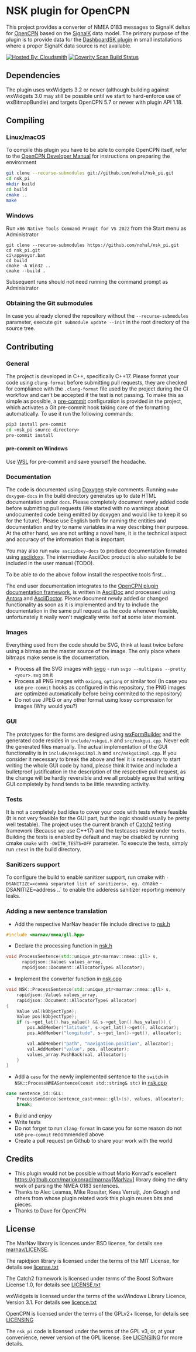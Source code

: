 NSK plugin for OpenCPN
======================

This project provides a converter of NMEA 0183 messages to SignalK deltas for [OpenCPN](https://opencpn.org) based on the [SignalK](https://signalk.org) data model.
The primary purpose of the plugin is to provide data for the [DashboardSK plugin](https://github.com/nohal/dashboardsk_pi) in small installations where a proper SignalK data source is not available.

[![Hosted By: Cloudsmith](https://img.shields.io/badge/OSS%20hosting%20by-cloudsmith-blue?logo=cloudsmith&style=flat-square)](https://cloudsmith.com)
[![Coverity Scan Build Status](https://scan.coverity.com/projects/27176/badge.svg)](https://scan.coverity.com/projects/nohal-nsk_pi)

## Dependencies

The plugin uses wxWidgets 3.2 or newer (although building against wxWidgets 3.0 may still be possible until we start to hard-enforce use of wxBitmapBundle) and targets OpenCPN 5.7 or newer with plugin API 1.18.

## Compiling

### Linux/macOS

To compile this plugin you have to be able to compile OpenCPN itself, refer to the [OpenCPN Developer Manual](https://opencpn-manuals.github.io/main/ocpn-dev-manual/intro-AboutThisManual.html) for instructions on preparing the environment

```bash
git clone --recurse-submodules git://github.com/nohal/nsk_pi.git
cd nsk_pi
mkdir build
cd build
cmake ..
make
```

### Windows

Run `x86 Native Tools Command Prompt for VS 2022` from the Start menu as Administrator

```
git clone --recurse-submodules https://github.com/nohal/nsk_pi.git
cd nsk_pi.git
ci\appveyor.bat
cd build
cmake -A Win32 ..
cmake --build .
```

Subsequent runs should not need running the command prompt as Administrator

### Obtaining the Git submodules

In case you already cloned the repository without the `--recurse-submodules` parameter, execute `git submodule update --init` in the root directory of the source tree.

## Contributing

### General

The project is developed in C++, specifically C++17.
Please format your code using `clang-format` before submitting pull requests, they are checked for compliance with the `.clang-format` file used by the project during the CI workflow and can't be accepted if the test is not passing.
To make this as simple as possible, a [pre-commit](https://pre-commit.com) configuration is provided in the project, which activates a Git pre-commit hook taking care of the formatting automatically. To use it run the following commands:

```bash
pip3 install pre-commit
cd <nsk_pi source directory>
pre-commit install
```

#### pre-commit on Windows

Use [WSL](https://learn.microsoft.com/en-us/windows/wsl/) for pre-commit and save yourself the headache.

### Documentation

The code is documented using [Doxygen](https://www.doxygen.nl) style comments. Running `make doxygen-docs` in the build directory generates up to date HTML documentation under `docs`. Please completely document newly added code before submitting pull requests (We started with no warnings about undocumented code being emitted by doxygen and would like to keep it so for the future). Please use English both for naming the entities and documentation and try to name variables in a way describing their purpose. At the other hand, we are not writing a novel here, it is the technical aspect and accuracy of the information that is important.

You may also run `make asciidoxy-docs` to produce documentation formated using [asciidoxy](https://asciidoxy.org). The intermediate AsciiDoc product is also suitable to be included in the user manual (TODO).

To be able to do the above follow install the respective tools first...

The end user documentation integrates to the [OpenCPN plugin documentation framework](https://opencpn-manuals.github.io/plugins/opencpn-plugins/0.1/index.html), is written in [AsciiDoc](https://docs.asciidoctor.org/asciidoc/latest/) and processed using [Antora](https://antora.org) and [AsciiDoctor](https://asciidoctor.org). Please document newly added or changed functionality as soon as it is implemented and try to include the documentation in the same pull request as the code whenever feasible, unfortunately it really won't magically write itelf at some later moment.

### Images

Everything used from the code should be SVG, think at least twice before using a bitmap as the master source of the image. The only place where bitmaps make sense is the documentation.

- Process all the SVG images with [svgo](https://github.com/svg/svgo) - run `svgo --multipass --pretty <your>.svg` on it
- Process all PNG images with `oxipng`, `optipng` or similar tool (In case you use `pre-commit` hooks as configured in this repository, the PNG images are optimized automatically before being commited to the repository)
- Do not use JPEG or any other format using lossy compression for images (Why would you?)

### GUI

The prototypes for the forms are designed using [wxFormBuilder](https://github.com/wxFormBuilder/wxFormBuilder) and the generated code resides in `include/nskgui.h` and `src/nskgui.cpp`. Never edit the generated files manually.
The actual implementation of the GUI functionality is in `include/nskguiimpl.h` and `src/nskguiimpl.cpp`.
If you consider it necessary to break the above and feel it is necessary to start writing the whole GUI code by hand, please think it twice and include a bulletproof justification in the description of the respective pull request, as the change will be hardly reversible and we all probably agree that writing GUI completely by hand tends to be little rewarding activity.

### Tests

It is not a completely bad idea to cover your code with tests where feasible (It is not very feasible for the GUI part, but the logic should usually be pretty well testable). The project uses the current branch of [Catch2](https://github.com/catchorg/Catch2) testing framework (Because we use C++17) and the testcases reside under `tests`.
Building the tests is enabled by default and may be disabled by running cmake `cmake` with `-DWITH_TESTS=OFF` parameter.
To execute the tests, simply run `ctest` in the build directory.

### Sanitizers support

To configure the build to enable sanitizer support, run cmake with `-DSANITIZE=<comma separated list of sanitizers>, eg. `cmake -DSANITIZE=address ..` to enable the adderess sanitizer reporting memory leaks.

### Adding a new sentence translation

- Add the respective MarNav header file include directive to [nsk.h](https://github.com/nohal/nsk_pi/blob/main/include/nsk.h#L37)

```C++
#include <marnav/nmea/gll.hpp>
```

- Declare the processing function in [nsk.h](https://github.com/nohal/nsk_pi/blob/main/include/nsk.h#L126)

```C++
void ProcessSentence(std::unique_ptr<marnav::nmea::gll> s,
      rapidjson::Value& values_array,
      rapidjson::Document::AllocatorType& allocator);
```

- Implement the converter function in [nsk.cpp](https://github.com/nohal/nsk_pi/blob/main/src/nsk.cpp#L89)

```C++
void NSK::ProcessSentence(std::unique_ptr<marnav::nmea::gll> s,
    rapidjson::Value& values_array,
    rapidjson::Document::AllocatorType& allocator)
{
    Value val(kObjectType);
    Value pos(kObjectType);
    if (s->get_lat().has_value() && s->get_lon().has_value()) {
        pos.AddMember("latitude", s->get_lat()->get(), allocator);
        pos.AddMember("longitude", s->get_lon()->get(), allocator);

        val.AddMember("path", "navigation.position", allocator);
        val.AddMember("value", pos, allocator);
        values_array.PushBack(val, allocator);
    }
}
```

- Add a `case` for the newly implemented sentence to the `switch` in `NSK::ProcessNMEASentence(const std::string& stc)` in [nsk.cpp](https://github.com/nohal/nsk_pi/blob/main/src/nsk.cpp)

```C++
case sentence_id::GLL:
    ProcessSentence(sentence_cast<nmea::gll>(s), values, allocator);
    break;
```

- Build and enjoy
- Write tests
- Do not forget to run `clang-format` in case you for some reason do not use `pre-commit` recommended above
- Create a pull request on Github to share your work with the world

## Credits

- This plugin would not be possible without Mario Konrad's excellent https://github.com/mariokonrad/marnav[MarNav] library doing the dirty work of parsing the NMEA 0183 sentences.
- Thanks to Alec Leamas, Mike Rossiter, Kees Verruijt, Jon Gough and others from whose plugin related work this plugin reuses bits and pieces.
- Thanks to Dave for OpenCPN

## License

The MarNav library is licences under BSD license, for details see [marnav/LICENSE](https://github.com/mariokonrad/marnav/blob/master/LICENSE).

The rapidjson library is licensed under the terms of the MIT License, for details see [license.txt](https://github.com/Tencent/rapidjson/blob/master/license.txt)

The Catch2 framework is licensed under terms of the Boost Software License 1.0, for details see [LICENSE.txt](https://github.com/catchorg/Catch2/blob/devel/LICENSE.txt)

wxWidgets is licensed under the terms of the wxWindows Library Licence, Version 3.1. For details see [licence.txt](https://github.com/wxWidgets/wxWidgets/blob/master/docs/licence.txt)

OpenCPN is licensed under the terms of the GPLv2+ license, for details see [LICENSING](https://github.com/OpenCPN/OpenCPN/blob/master/LICENSING)

The `nsk_pi` code is licensed under the terms of the GPL v3, or, at your convenience, newer version of the GPL license. See [LICENSING](https://github.com/nohal/nsk_pi/blob/main/LICENSING) for more details.

